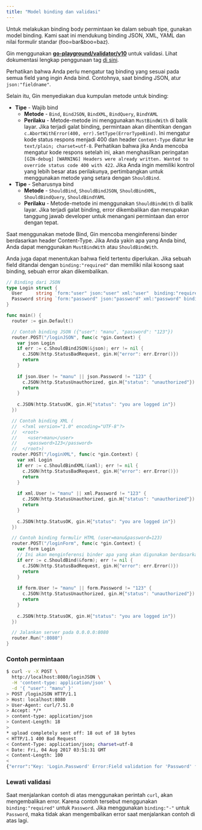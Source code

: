```yaml
---
title: "Model binding dan validasi"
---
```


Untuk melakukan binding body permintaan ke dalam sebuah tipe, gunakan model binding. Kami saat ini mendukung binding JSON, XML, YAML dan nilai formulir standar (foo=bar&boo=baz).

Gin menggunakan [**go-playground/validator/v10**](https://github.com/go-playground/validator) untuk validasi. Lihat dokumentasi lengkap penggunaan tag [di sini](https://pkg.go.dev/github.com/go-playground/validator/v10#hdr-Baked_In_Validators_and_Tags).

Perhatikan bahwa Anda perlu mengatur tag binding yang sesuai pada semua field yang ingin Anda bind. Contohnya, saat binding JSON, atur `json:"fieldname"`.

Selain itu, Gin menyediakan dua kumpulan metode untuk binding:
- **Tipe** - Wajib bind
  - **Metode** - `Bind`, `BindJSON`, `BindXML`, `BindQuery`, `BindYAML`
  - **Perilaku** - Metode-metode ini menggunakan `MustBindWith` di balik layar. Jika terjadi galat binding, permintaan akan dihentikan dengan `c.AbortWithError(400, err).SetType(ErrorTypeBind)`. Ini mengatur kode status respons menjadi 400 dan header `Content-Type` diatur ke `text/plain; charset=utf-8`. Perhatikan bahwa jika Anda mencoba mengatur kode respons setelah ini, akan menghasilkan peringatan `[GIN-debug] [WARNING] Headers were already written. Wanted to override status code 400 with 422`. Jika Anda ingin memiliki kontrol yang lebih besar atas perilakunya, pertimbangkan untuk menggunakan metode yang setara dengan `ShouldBind`.
- **Tipe** - Seharusnya bind
  - **Metode** - `ShouldBind`, `ShouldBindJSON`, `ShouldBindXML`, `ShouldBindQuery`, `ShouldBindYAML`
  - **Perilaku** - Metode-metode ini menggunakan `ShouldBindWith` di balik layar. Jika terjadi galat binding, error dikembalikan dan merupakan tanggung jawab developer untuk menangani permintaan dan error dengan tepat.

Saat menggunakan metode Bind, Gin mencoba menginferensi binder berdasarkan header Content-Type. Jika Anda yakin apa yang Anda bind, Anda dapat menggunakan `MustBindWith` atau `ShouldBindWith`.

Anda juga dapat menentukan bahwa field tertentu diperlukan. Jika sebuah field ditandai dengan `binding:"required"` dan memiliki nilai kosong saat binding, sebuah error akan dikembalikan.

```go
// Binding dari JSON
type Login struct {
  User     string `form:"user" json:"user" xml:"user"  binding:"required"`
  Password string `form:"password" json:"password" xml:"password" binding:"required"`
}

func main() {
  router := gin.Default()

  // Contoh binding JSON ({"user": "manu", "password": "123"})
  router.POST("/loginJSON", func(c *gin.Context) {
    var json Login
    if err := c.ShouldBindJSON(&json); err != nil {
      c.JSON(http.StatusBadRequest, gin.H{"error": err.Error()})
      return
    }
    
    if json.User != "manu" || json.Password != "123" {
      c.JSON(http.StatusUnauthorized, gin.H{"status": "unauthorized"})
      return
    } 
    
    c.JSON(http.StatusOK, gin.H{"status": "you are logged in"})
  })

  // Contoh binding XML (
  //  <?xml version="1.0" encoding="UTF-8"?>
  //  <root>
  //    <user>manu</user>
  //    <password>123</password>
  //  </root>)
  router.POST("/loginXML", func(c *gin.Context) {
    var xml Login
    if err := c.ShouldBindXML(&xml); err != nil {
      c.JSON(http.StatusBadRequest, gin.H{"error": err.Error()})
      return
    }
    
    if xml.User != "manu" || xml.Password != "123" {
      c.JSON(http.StatusUnauthorized, gin.H{"status": "unauthorized"})
      return
    } 
    
    c.JSON(http.StatusOK, gin.H{"status": "you are logged in"})
  })

  // Contoh binding formulir HTML (user=manu&password=123)
  router.POST("/loginForm", func(c *gin.Context) {
    var form Login
    // Ini akan menginferensi binder apa yang akan digunakan berdasarkan header content-type.
    if err := c.ShouldBind(&form); err != nil {
      c.JSON(http.StatusBadRequest, gin.H{"error": err.Error()})
      return
    }
    
    if form.User != "manu" || form.Password != "123" {
      c.JSON(http.StatusUnauthorized, gin.H{"status": "unauthorized"})
      return
    } 
    
    c.JSON(http.StatusOK, gin.H{"status": "you are logged in"})
  })

  // Jalankan server pada 0.0.0.0:8080
  router.Run(":8080")
}
```

### Contoh permintaan

```sh
$ curl -v -X POST \
  http://localhost:8080/loginJSON \
  -H 'content-type: application/json' \
  -d '{ "user": "manu" }'
> POST /loginJSON HTTP/1.1
> Host: localhost:8080
> User-Agent: curl/7.51.0
> Accept: */*
> content-type: application/json
> Content-Length: 18
>
* upload completely sent off: 18 out of 18 bytes
< HTTP/1.1 400 Bad Request
< Content-Type: application/json; charset=utf-8
< Date: Fri, 04 Aug 2017 03:51:31 GMT
< Content-Length: 100
<
{"error":"Key: 'Login.Password' Error:Field validation for 'Password' failed on the 'required' tag"}
```

### Lewati validasi

Saat menjalankan contoh di atas menggunakan perintah `curl`, akan mengembalikan error. Karena contoh tersebut menggunakan `binding:"required"` untuk `Password`. Jika menggunakan `binding:"-"` untuk `Password`, maka tidak akan mengembalikan error saat menjalankan contoh di atas lagi.
